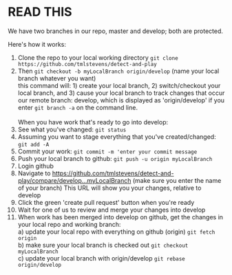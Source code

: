 # READ THIS
We have two branches in our repo, master and develop; both are protected.

Here's how it works:
 1. Clone the repo to your local working directory `git clone https://github.com/tmlstevens/detect-and-play`
 2. Then `git checkout -b myLocalBranch origin/develop` (name your local branch whatever you want)<br>
 this command will: 1) create your local branch, 2) switch/checkout your local branch, and 3) cause your local branch to track changes that occur our remote branch: develop, which is displayed as 'origin/develop' if you enter `git branch -a` on the command line.<br><br>
When you have work that's ready to go into develop:
3. See what you've changed: `git status`
4. Assuming you want to stage everything that you've created/changed: `git add -A`
5. Commit your work: `git commit -m 'enter your commit message`
6. Push your local branch to github: `git push -u origin myLocalBranch`
7. Login github
8. Navigate to https://github.com/tmlstevens/detect-and-play/compare/develop...myLocalBranch (make sure you enter the name of your branch)
This URL will show you your changes, relative to develop
9. Click the green 'create pull request' button when you're ready
10. Wait for one of us to review and merge your changes into develop
11. When work has been merged into develop on github, get the changes in your local repo and working branch: <br>
   a) update your local repo with everything on github (origin) `git fetch origin` <br>
   b) make sure your local branch is checked out `git checkout myLocalBranch`<br>
   c) update your local branch with origin/develop `git rebase origin/develop`
